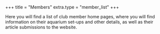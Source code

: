 +++
title = "Members"
extra.type = "member_list"
+++

Here you will find a list of club member home pages, where you will find information on their aquarium set-ups and other details, as well as their article submissions to the website.